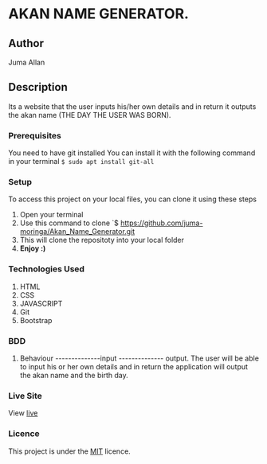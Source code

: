 # AKAN NAME GENERATOR.
## Author
Juma Allan
## Description
Its a website that the user inputs his/her own details and in return it outputs the akan name (THE DAY THE USER WAS BORN).
### Prerequisites
You need to have git installed
You can install it with the following command in your terminal
`$ sudo apt install git-all`
### Setup
To access this project on your local files, you can clone it using these steps
1. Open your terminal
1. Use this command to clone `$ https://github.com/juma-moringa/Akan_Name_Generator.git
1. This will clone the repositoty into your local folder
1. __Enjoy :)__
### Technologies Used
1. HTML
1. CSS
1. JAVASCRIPT 
1. Git
1. Bootstrap
### BDD
1. Behaviour --------------input -------------- output.
The user will be able to input his or her own details and in return the application will output the akan name and the birth day.
### Live Site
View [live]( https://juma-moringa.github.io/Akan_Name_Generator/)
### Licence
This project is under the  [MIT](LICENSE) licence.